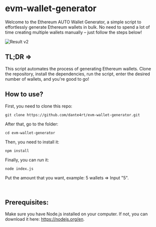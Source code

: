 # evm-wallet-generator

Welcome to the Ethereum AUTO Wallet Generator, a simple script to effortlessly generate Ethereum wallets in bulk. No need to spend a lot of time creating multiple wallets manually – just follow the steps below!

![Result v2](https://gcdnb.pbrd.co/images/SnX5DbPnnKhR.png)

## TL;DR => <br>
This script automates the process of generating Ethereum wallets. Clone the repository, install the dependencies, run the script, enter the desired number of wallets, and you're good to go!

## How to use?

First, you need to clone this repo: <br>
```
git clone https://github.com/dante4rt/evm-wallet-generator.git
```

After that, go to the folder: <br>
```
cd evm-wallet-generator
```

Then, you need to install it: <br>
```
npm install
```

Finally, you can run it: <br>
```
node index.js
```

Put the amount that you want, example: 5 wallets => Input "5".

<br>

## Prerequisites: <br>
Make sure you have Node.js installed on your computer. If not, you can download it here: https://nodejs.org/en.
